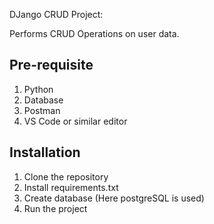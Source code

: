 DJango CRUD Project:

Performs CRUD Operations on user data.


## Pre-requisite
1) Python
2) Database
3) Postman
4) VS Code or similar editor

## Installation
1) Clone the repository
2) Install requirements.txt
3) Create database (Here postgreSQL is used)
5) Run the project 
